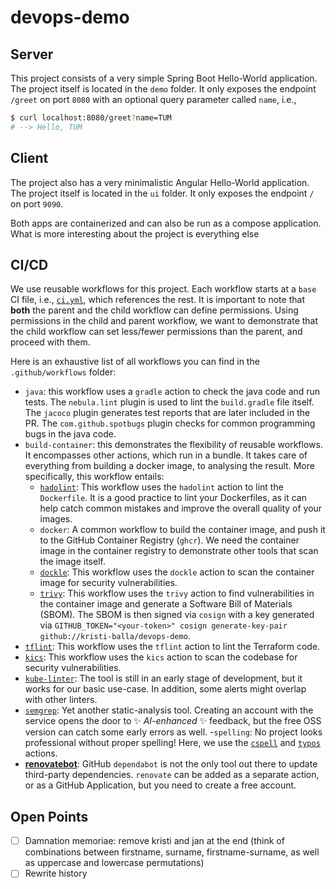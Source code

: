 <!--
Copyright © Siemens 2025 - 2025

Licensed under the Siemens Inner Source License 1.5

Authors: Kristi Balla, Patrick Stöckle

SPDX-FileCopyrightText: 2025 Siemens

SPDX-License-Identifier: LicenseRef-Siemens-ISL-1.5
-->

# devops-demo

## Server

This project consists of a very simple Spring Boot Hello-World application. The project itself is located in the `demo` folder. It only exposes the endpoint `/greet` on port `8080` with an optional query parameter called `name`, i.e.,

```bash
$ curl localhost:8080/greet?name=TUM
# --> Hello, TUM
```

## Client

The project also has a very minimalistic Angular Hello-World application. The project itself is located in the `ui` folder. It only exposes the endpoint `/` on port `9090`.

Both apps are containerized and can also be run as a compose application. What is more interesting about the project is everything else

## CI/CD

We use reusable workflows for this project. Each workflow starts at a `base` CI file, i.e., [`ci.yml`](./.github/workflows/ci.yml), which references the rest. It is important to note that **both** the parent and the child workflow can define permissions. Using permissions in the child and parent workflow, we want to demonstrate that the child workflow can set less/fewer permissions than the parent, and proceed with them.

Here is an exhaustive list of all workflows you can find in the `.github/workflows` folder:

- `java`: this workflow uses a `gradle` action to check the java code and run tests. The `nebula.lint` plugin is used to lint the `build.gradle` file itself. The `jacoco` plugin generates test reports that are later included in the PR. The `com.github.spotbugs` plugin checks for common programming bugs in the java code.
- `build-container`: this demonstrates the flexibility of reusable workflows. It encompasses other actions, which run in a bundle. It takes care of everything from building a docker image, to analysing the result. More specifically, this workflow entails:
  - [`hadolint`](https://github.com/hadolint/hadolint): This workflow uses the `hadolint` action to lint the `Dockerfile`. It is a good practice to lint your Dockerfiles, as it can help catch common mistakes and improve the overall quality of your images.
  - `docker`: A common workflow to build the container image, and push it to the GitHub Container Registry (`ghcr`). We need the container image in the container registry to demonstrate other tools that scan the image itself.
  - [`dockle`](https://github.com/goodwithtech/dockle): This workflow uses the `dockle` action to scan the container image for security vulnerabilities.
  - [`trivy`](https://trivy.dev/latest/): This workflow uses the `trivy` action to find vulnerabilities in the container image and generate a Software Bill of Materials (SBOM). The SBOM is then signed via `cosign` with a key generated via `GITHUB_TOKEN="<your-token>" cosign generate-key-pair github://kristi-balla/devops-demo`.
- [`tflint`](https://github.com/terraform-linters/tflint): This workflow uses the `tflint` action to lint the Terraform code.
- [`kics`](https://kics.io/index.html#): This workflow uses the `kics` action to scan the codebase for security vulnerabilities.
- [`kube-linter`](https://docs.kubelinter.io/#/): The tool is still in an early stage of development, but it works for our basic use-case. In addition, some alerts might overlap with other linters.
- [`semgrep`](https://github.com/semgrep/semgrep): Yet another static-analysis tool. Creating an account with the service opens the door to ✨ _AI-enhanced_ ✨ feedback, but the free OSS version can catch some early errors as well.
-`spelling`: No project looks professional without proper spelling! Here, we use the [`cspell`](https://cspell.org/) and [`typos`](https://github.com/crate-ci/typos) actions.
- [**renovatebot**](https://docs.renovatebot.com/): GitHub `dependabot` is not the only tool out there to update third-party dependencies. `renovate` can be added as a separate action, or as a GitHub Application, but you need to create a free account.

## Open Points

- [ ] Damnation memoriae: remove kristi and jan at the end (think of combinations between firstname, surname, firstname-surname, as well as uppercase and lowercase permutations) 
- [ ] Rewrite history
